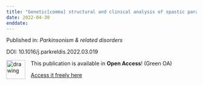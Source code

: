 ```yaml
---
title: "Genetic[comma] structural and clinical analysis of spastic paraplegia 4."
date: 2022-04-30
enddate:
---
```


Published in: *Parkinsonism & related disorders*

DOI: 10.1016/j.parkreldis.2022.03.019

<img src="https://upload.wikimedia.org/wikipedia/commons/thumb/7/77/Open_Access_logo_PLoS_transparent.svg/800px-Open_Access_logo_PLoS_transparent.svg.png" alt="drawing" width="50" align="left"/> &nbsp;&nbsp;&nbsp;This publication is available in **Open Access**! (Green OA)

&nbsp;&nbsp;&nbsp;[Access it freely here](https://doi.org/10.1101/2021.07.20.21259482
)

